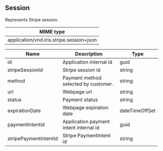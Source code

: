 ## Session

Represents Stripe session.

| MIME type                                              |
|--------------------------------------------------------|
| application/vnd.iris.stripe.session+json               |

| Name                       | Description                                              | Type                         |
|----------------------------|----------------------------------------------------------|------------------------------|
| id                         | Application internal id                                  | guid                         |
| stripeSessionId            | Stripe session id                                        | string                       |
| method                     | Payment method selected by customer.                     | string                       |
| url                        | Webpage url                                              | string                       |
| status                     | Payment status                                           | string                       |
| expirationDate             | Webpage expiration date                                  | dateTimeOffSet               |
| paymentIntentId            | Application payment intent internal id                   | guid                         |
| stripePaymentIntentId      | Stripe PaymentIntent id                                  | string                       |
